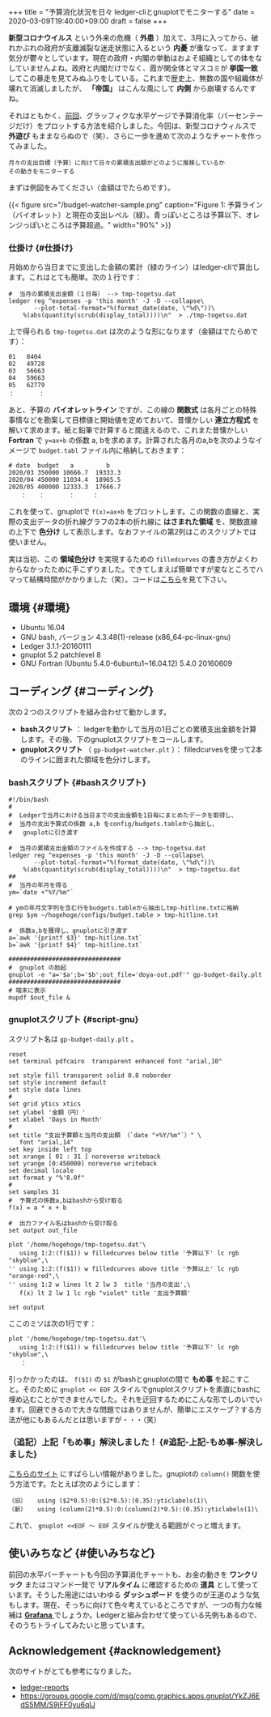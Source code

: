 +++
title = "予算消化状況を日々 ledger-cliとgnuplotでモニターする"
date = 2020-03-09T19:40:00+09:00
draft = false
+++

**新型コロナウイルス** という外来の危機（ **外患** ）加えて、3月に入ってから、破れかぶれの政府が支離滅裂な迷走状態に入るという **内憂** が重なって、ますます気分が鬱々としています。現在の政府・内閣の挙動はおよそ組織としての体をなしていませんよね。政府と内閣だけでなく、霞が関全体とマスコミが **挙国一致** してこの暴走を見てみぬふりをしている。これまで歴史上、無数の国や組織体が壊れて消滅しましたが、 **「帝国」** はこんな風にして **内側** から崩壊するんですね。

それはともかく、[前回](http://org2-wp.kgt-yamy.tk/2020/02/21/post-904/)、グラッフィクな水平ゲージで予算消化率（パーセンテージだけ）をプロットする方法を紹介しました。今回は、新型コロナウィルスで **外遊び** もままならぬので（笑）、さらに一歩を進めて次のようなチャートを作ってみました。

```text
月々の支出目標（予算）に向けて日々の累積支出額がどのように推移しているか
その動きをモニターする
```

まずは例図をみてください（金額はでたらめです）。

<a id="org2a98d68"></a>

{{< figure src="/budget-watcher-sample.png" caption="Figure 1: 予算ライン（バイオレット）と現在の支出レベル（緑）。青っぽいところは予算以下、オレンジっぽいところは予算超過。" width="90%" >}}


### 仕掛け {#仕掛け}

月始めから当日までに支出した金額の累計（緑のライン）はledger-cliで算出します。これはとても簡単。次の１行です：

```nil
#  当月の累積支出金額（１日毎） --> tmp-togetsu.dat
ledger reg ^expenses -p 'this month' -J -D --collapse\
       --plot-total-format="%(format_date(date, \"%d\"))\
	%(abs(quantity(scrub(display_total))))\n"  > ./tmp-togetsu.dat
```

上で得られる `tmp-togetsu.dat` は次のような形になります（金額はでたらめです）：

```nil
01   8404
02   49728
03   56663
04   59663
05   62779
：　　　　：
```

あと、予算の **バイオレットライン** ですが、この線の **関数式** は各月ごとの特殊事情などを勘案して目標値と開始値を定めておいて、昔懐かしい **連立方程式** を解いて求めます。紙と鉛筆で計算すると間違えるので、これまた昔懐かしい **Fortran** で `y=ax+b` の係数 a, bを求めます。計算された各月のa,bを次のようなイメージで `budget.tabl` ファイル内に格納しておきます：

```nil
# date  budget   a         b
2020/03	350000 10666.7  19333.3
2020/04	450000 11034.4  18965.5
2020/05 400000 12333.3  17666.7
　　：　　：　　　　：　　　：
```

これを使って、gnuplotで `f(x)=ax+b` をプロットします。この関数の直線と、実際の支出データの折れ線グラフの2本の折れ線に **はさまれた領域** を、関数直線の上下で **色分け** して表示します。なおファイルの第2列はこのスクリプトでは使いません。

実は当初、この **領域色分け** を実現するための  `filledcurves` の書き方がよくわからなかったために手こずりました。できてしまえば簡単ですが変なところでハマって結構時間がかかりました（笑）。コードは[こちら](#script-gnu)を見て下さい。


## 環境 {#環境}

-   Ubuntu 16.04
-   GNU bash, バージョン 4.3.48(1)-release (x86\_64-pc-linux-gnu)
-   Ledger 3.1.1-20160111
-   gnuplot 5.2 patchlevel 8
-   GNU Fortran (Ubuntu 5.4.0-6ubuntu1~16.04.12) 5.4.0 20160609


## コーディング {#コーディング}

次の２つのスクリプトを組み合わせて動かします。

-   **bashスクリプト** ： ledgerを動かして当月の1日ごとの累積支出金額を計算します。その後、下のgnuplotスクリプトをコールします。
-   **gnuplotスクリプト** （ `gp-budget-watcher.plt` ）： filledcurvesを使って2本のラインに囲まれた領域を色分けします。


### bashスクリプト {#bashスクリプト}

```nil
#!/bin/bash
#
#  Ledgerで当月における当日までの支出金額を1日毎にまとめたデータを取得し、
#  当月の支出予算式の係数 a,b をconfig/budgets.tableから抽出し、
#   gnuplotに引き渡す

#  当月の累積支出金額のファイルを作成する --> tmp-togetsu.dat
ledger reg ^expenses -p 'this month' -J -D --collapse\
       --plot-total-format="%(format_date(date, \"%d\"))\
	%(abs(quantity(scrub(display_total))))\n"  > tmp-togetsu.dat
##
#  当月の年月を得る
ym=`date +"%Y/%m"`

# ymの年月文字列を含む行をbudgets.tableから抽出しtmp-hitline.txtに格納
grep $ym ~/hogehoge/configs/budget.table > tmp-hitline.txt

#  係数a,bを獲得し、gnuplotに引き渡す
a=`awk '{printf $3}' tmp-hitline.txt`
b=`awk '{printf $4}' tmp-hitline.txt`

###############################
#  gnuplot の励起
gnuplot -e "a='$a';b='$b';out_file='doya-out.pdf'" gp-budget-daily.plt
###############################
# 端末に表示
mupdf $out_file &
```


### gnuplotスクリプト {#script-gnu}

スクリプト名は `gp-budget-daily.plt` 。

```nil
reset
set terminal pdfcairo  transparent enhanced font "arial,10"

set style fill transparent solid 0.8 noborder
set style increment default
set style data lines
#
set grid ytics xtics
set ylabel '金額（円）'
set xlabel 'Days in Month'
#
set title "支出予算額と当月の支出額 （`date "+%Y/%m"`）" \
   font "arial,14"
set key inside left top
set xrange [ 01 : 31 ] noreverse writeback
set yrange [0:450000] noreverse writeback
set decimal locale
set format y "%'8.0f"
#
set samples 31
#  予算式の係数a,bはbashから受け取る
f(x) = a * x + b

#  出力ファイル名はbashから受け取る
set output out_file

plot '/home/hogehoge/tmp-togetsu.dat'\
   using 1:2:(f($1)) w filledcurves below title '予算以下' lc rgb "skyblue",\
'' using 1:2:(f($1)) w filledcurves above title '予算以上' lc rgb "orange-red",\
'' using 1:2 w lines lt 2 lw 3  title '当月の支出',\
   f(x) lt 2 lw 1 lc rgb "violet" title '支出予算額'

set output
```

ここのミソは次の1行です：

```nil
plot '/home/hogehoge/tmp-togetsu.dat'\
   using 1:2:(f($1)) w filledcurves below title '予算以下' lc rgb "skyblue",\
　　：
```

引っかかったのは、 `f($1)` の `$1` がbashとgnuplotの間で **もめ事** を起こすこと。そのために `gnuplot << EOF` スタイルでgnuplotスクリプトを素直にbashに埋め込むことができませんでした。それを迂回するためにこんな形でしのいでいます。回避できるので大きな問題ではありませんが、簡単にエスケープ？する方法が他にもあるんだとは思いますが・・・（笑）


### （追記）上記「もめ事」解決しました！ {#追記-上記-もめ事-解決しました}

[こちらのサイト](https://groups.google.com/forum/m/#!topic/comp.graphics.apps.gnuplot/JCNS96hGaIg) にすばらしい情報がありました。gnuplotの `column()` 関数を使う方法です。たとえば次のようにします：

```nil
（旧）   using ($2*0.5):0:($2*0.5):(0.35):yticlabels(1)\
（新）   using (column(2)*0.5):0:(column(2)*0.5):(0.35):yticlabels(1)\
```

これで、 `gnuplot <<EOF 〜 EOF` スタイルが使える範囲がぐっと増えます。


## 使いみちなど {#使いみちなど}

前回の水平バーチャートも今回の予算消化チャートも、お金の動きを **ワンクリック** またはコマンド一発で **リアルタイム** に確認するための **道具** として使っています。そうした用途にはいわゆる **ダッシュボード** を使うのが王道のような気もします。現在、そっちに向けて色々考えているところですが、一つの有力な候補は [ **Grafana** ](https://grafana.com/)でしょうか。Ledgerと組み合わせて使っている先例もあるので、そのうちトライしてみたいと思っています。


## Acknowledgement {#acknowledgement}

次のサイトがとても参考になりました。

-   [ledger-reports](https://github.com/cbdevnet/ledger-reports)
-   <https://groups.google.com/d/msg/comp.graphics.apps.gnuplot/YkZJ6EdS5MM/S9jFF0yu6qIJ>